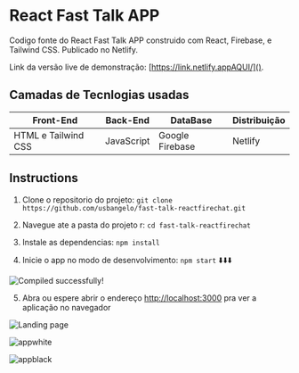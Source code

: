 # React Fast Talk APP

Codigo fonte do React Fast Talk APP construido com React, Firebase, e Tailwind
CSS. Publicado no Netlify.

Link da versão live de demonstração:
[https://link.netlify.appAQUI/]().

## Camadas de Tecnlogias usadas

Front-End | Back-End | DataBase | Distribuição
--------- | -------- | -------- | ------------
HTML e Tailwind CSS | JavaScript | Google Firebase | Netlify

## Instructions

1. Clone o repositorio do projeto:
   `git clone https://github.com/usbangelo/fast-talk-reactfirechat.git`
   
2. Navegue ate a pasta do projeto r: `cd fast-talk-reactfirechat`

3. Instale as dependencias: `npm install`

4. Inicie o app no modo de desenvolvimento: `npm start` :arrow_down::arrow_down::arrow_down:

![Compiled successfully!](https://user-images.githubusercontent.com/50382278/118549882-6ffc8500-b732-11eb-9499-c5439f1c8ff7.png)

5. Abra ou espere abrir o endereço [http://localhost:3000](http://localhost:3000) pra ver a aplicação no navegador

![Landing page](https://user-images.githubusercontent.com/50382278/118554216-89ec9680-b737-11eb-9e61-361b4fcb05ca.png)

![appwhite](https://user-images.githubusercontent.com/50382278/118554208-88bb6980-b737-11eb-9c5f-1e24b942900e.png)

![appblack](https://user-images.githubusercontent.com/50382278/118554214-89ec9680-b737-11eb-9afb-55ba0f7bc163.png)
